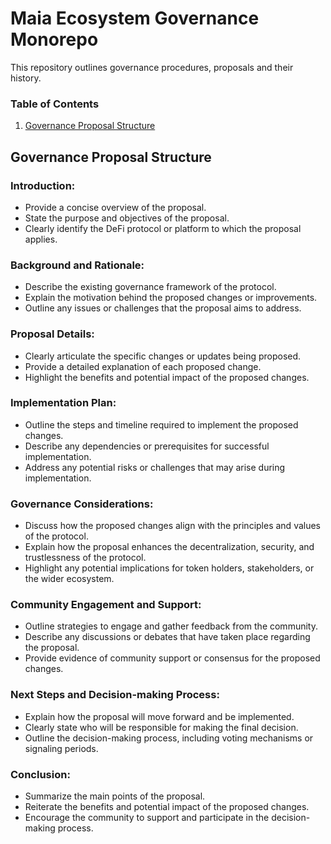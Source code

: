 # Maia Ecosystem Governance Monorepo

This repository outlines governance procedures, proposals and their history.

### Table of Contents
1. [Governance Proposal Structure](#governance-proposal-structure)

## Governance Proposal Structure

### Introduction:
- Provide a concise overview of the proposal.
- State the purpose and objectives of the proposal.
- Clearly identify the DeFi protocol or platform to which the proposal applies.

### Background and Rationale:
- Describe the existing governance framework of the protocol.
- Explain the motivation behind the proposed changes or improvements.
- Outline any issues or challenges that the proposal aims to address.

### Proposal Details:
- Clearly articulate the specific changes or updates being proposed.
- Provide a detailed explanation of each proposed change.
- Highlight the benefits and potential impact of the proposed changes.

### Implementation Plan:
- Outline the steps and timeline required to implement the proposed changes.
- Describe any dependencies or prerequisites for successful implementation.
- Address any potential risks or challenges that may arise during implementation.

### Governance Considerations:
- Discuss how the proposed changes align with the principles and values of the protocol.
- Explain how the proposal enhances the decentralization, security, and trustlessness of the protocol.
- Highlight any potential implications for token holders, stakeholders, or the wider ecosystem.

### Community Engagement and Support:
- Outline strategies to engage and gather feedback from the community.
- Describe any discussions or debates that have taken place regarding the proposal.
- Provide evidence of community support or consensus for the proposed changes.

### Next Steps and Decision-making Process:
- Explain how the proposal will move forward and be implemented.
- Clearly state who will be responsible for making the final decision.
- Outline the decision-making process, including voting mechanisms or signaling periods.

### Conclusion:
- Summarize the main points of the proposal.
- Reiterate the benefits and potential impact of the proposed changes.
- Encourage the community to support and participate in the decision-making process.
